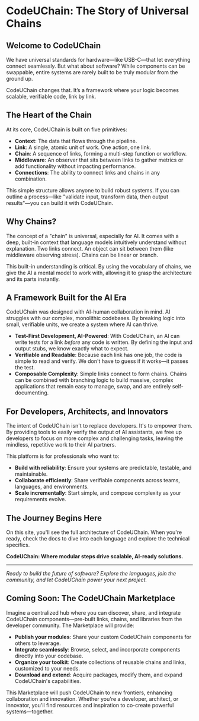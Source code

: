 # CodeUChain: The Story of Universal Chains

## Welcome to CodeUChain

We have universal standards for hardware—like USB-C—that let everything connect seamlessly. But what about software? While components can be swappable, entire systems are rarely built to be truly modular from the ground up.

CodeUChain changes that. It’s a framework where your logic becomes scalable, verifiable code, link by link.

## The Heart of the Chain

At its core, CodeUChain is built on five primitives:
- **Context**: The data that flows through the pipeline.
- **Link**: A single, atomic unit of work. One action, one link.
- **Chain**: A sequence of links, forming a multi-step function or workflow.
- **Middleware**: An observer that sits between links to gather metrics or add functionality without impacting performance.
- **Connections**: The ability to connect links and chains in any combination.

This simple structure allows anyone to build robust systems. If you can outline a process—like "validate input, transform data, then output results"—you can build it with CodeUChain.

## Why Chains?

The concept of a "chain" is universal, especially for AI. It comes with a deep, built-in context that language models intuitively understand without explanation. Two links connect. An object can sit between them (like middleware observing stress). Chains can be linear or branch.

This built-in understanding is critical. By using the vocabulary of chains, we give the AI a mental model to work with, allowing it to grasp the architecture and its parts instantly.

## A Framework Built for the AI Era

CodeUChain was designed with AI-human collaboration in mind. AI struggles with our complex, monolithic codebases. By breaking logic into small, verifiable units, we create a system where AI can thrive.

- **Test-First Development, AI-Powered**: With CodeUChain, an AI can write tests for a link *before* any code is written. By defining the input and output stubs, we know exactly what to expect.
- **Verifiable and Readable**: Because each link has one job, the code is simple to read and verify. We don't have to guess if it works—it passes the test.
- **Composable Complexity**: Simple links connect to form chains. Chains can be combined with branching logic to build massive, complex applications that remain easy to manage, swap, and are entirely self-documenting.

## For Developers, Architects, and Innovators

The intent of CodeUChain isn't to replace developers. It's to empower them. By providing tools to easily verify the output of AI assistants, we free up developers to focus on more complex and challenging tasks, leaving the mindless, repetitive work to their AI partners.

This platform is for professionals who want to:
- **Build with reliability**: Ensure your systems are predictable, testable, and maintainable.
- **Collaborate efficiently**: Share verifiable components across teams, languages, and environments.
- **Scale incrementally**: Start simple, and compose complexity as your requirements evolve.

## The Journey Begins Here

On this site, you'll see the full architecture of CodeUChain. When you're ready, check the docs to dive into each language and explore the technical specifics.

**CodeUChain: Where modular steps drive scalable, AI-ready solutions.**

---

*Ready to build the future of software? Explore the languages, join the community, and let CodeUChain power your next project.*

## Coming Soon: The CodeUChain Marketplace

Imagine a centralized hub where you can discover, share, and integrate CodeUChain components—pre-built links, chains, and libraries from the developer community. The Marketplace will provide:
- **Publish your modules**: Share your custom CodeUChain components for others to leverage.
- **Integrate seamlessly**: Browse, select, and incorporate components directly into your codebase.
- **Organize your toolkit**: Create collections of reusable chains and links, customized to your needs.
- **Download and extend**: Acquire packages, modify them, and expand CodeUChain's capabilities.

This Marketplace will push CodeUChain to new frontiers, enhancing collaboration and innovation. Whether you're a developer, architect, or innovator, you'll find resources and inspiration to co-create powerful systems—together.
